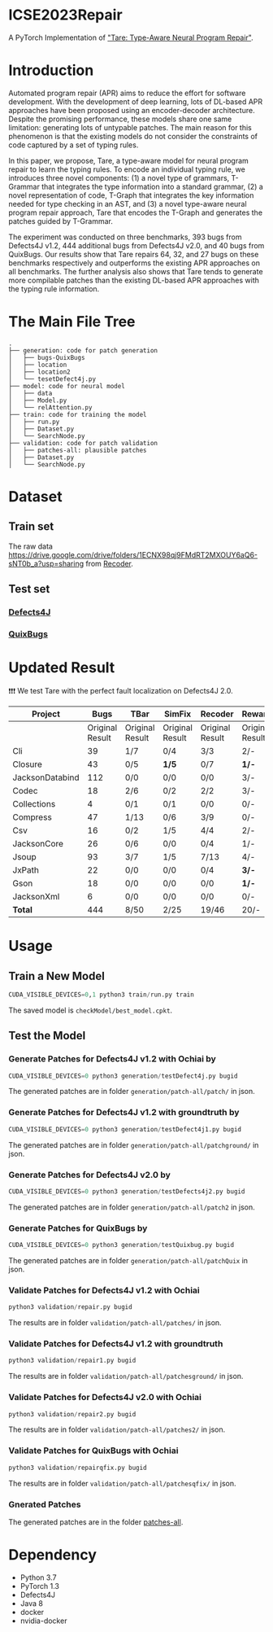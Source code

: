 # ICSE2023Repair
A PyTorch Implementation of ["Tare: Type-Aware Neural Program Repair"](https://xiongyingfei.github.io/papers/ICSE23a.pdf).

# Introduction
Automated program repair (APR) aims to reduce the effort for software development. With the development of deep learning, lots of DL-based APR approaches have been proposed using an encoder-decoder architecture. Despite the promising performance, these models share one same limitation: generating lots of untypable patches. The main reason for this phenomenon is that the existing models do not consider the constraints of code captured by a set of typing rules.

In this paper, we propose, Tare, a type-aware model for neural program repair to learn the typing rules. To encode an individual typing rule, we introduces three novel components: (1) a novel type of grammars, T-Grammar that integrates the type information into a standard grammar, (2) a novel representation of code, T-Graph that integrates the key information needed for type checking in an AST, and (3) a novel type-aware neural program repair approach, Tare that encodes the T-Graph and generates the patches guided by T-Grammar.

The experiment was conducted on three benchmarks, 393 bugs from Defects4J v1.2, 444 additional bugs from Defects4J v2.0, and 40 bugs from QuixBugs. Our results show that Tare repairs 64, 32, and 27 bugs on these benchmarks respectively and outperforms the existing APR approaches on all benchmarks. The further analysis also shows that Tare tends to generate more compilable patches than the existing DL-based APR approaches with the typing rule information.


# The Main File Tree

```
.
├── generation: code for patch generation
│   ├── bugs-QuixBugs
│ 	├── location
│ 	├── location2
│ 	└── tesetDefect4j.py
├── model: code for neural model
│   ├── data
│   ├── Model.py
│   └── relAttention.py
├── train: code for training the model
│   ├── run.py
│   ├── Dataset.py
│   └── SearchNode.py
├── validation: code for patch validation
│   ├── patches-all: plausible patches
│   ├── Dataset.py
│   └── SearchNode.py
```
# Dataset
## Train set
The raw data https://drive.google.com/drive/folders/1ECNX98qj9FMdRT2MXOUY6aQ6-sNT0b_a?usp=sharing from [Recoder](https://github.com/pkuzqh/Recoder).
## Test set
### [Defects4J](https://github.com/rjust/defects4j)
### [QuixBugs](https://github.com/jkoppel/QuixBugs)

# Updated Result
❗❗❗ We test Tare with the perfect fault localization on Defects4J 2.0.

| Project          | Bugs | TBar | SimFix | Recoder | RewardRepair | Tare |**Tare+PerfectLocation**|
|------------------|------|------|--------|---------|--------------|------|--------------------|
||Original Result|Original Result|Original Result|Original Result|Original Result|Original Result|Updated Result|
| Cli              | 39   | 1/7  | 0/4    | 3/3     | 2/-          | **5/13** |**8**|
| Closure          | 43   | 0/5  | **1/5**| 0/7     | **1/-**      | 0/5   |**1**|
| JacksonDatabind  | 112  | 0/0  | 0/0    | 0/0     | 3/-          | 0/4   |0|
| Codec            | 18   | 2/6  | 0/2    | 2/2     | 3/-          | 3/7  |**5**|
| Collections      | 4    | 0/1  | 0/1    | 0/0     | 0/-          | 0/0   |0|
| Compress         | 47   | 1/13 | 0/6    | 3/9     | 0/-          | **4/13** |**4**|
| Csv              | 16   | 0/2  | 1/5    | 4/4     | 2/-          | **5/7**  |**5**|
| JacksonCore      | 26   | 0/6  | 0/0    | 0/4     | 1/-          | 2/7  |**14**|
| Jsoup            | 93   | 3/7  | 1/5    | 7/13    | 4/-          | 10/16|**14**|
| JxPath           | 22   | 0/0  | 0/0    | 0/4     | **3/-**      | 2/10  |**3**|
| Gson             | 18   | 0/0  | 0/0    | 0/0     | **1/-**      | **1/1**   |**1**|
| JacksonXml       | 6    | 0/0  | 0/0    | 0/0     | 0/-          | 0/1   |0|
| **Total**        | 444  | 8/50 | 2/25   | 19/46   | 20/-         | 32/84|**55**|




# Usage

## Train a New Model
```python
CUDA_VISIBLE_DEVICES=0,1 python3 train/run.py train
```
The saved model is ```checkModel/best_model.cpkt```.

## Test the Model
### Generate Patches for Defects4J v1.2 with Ochiai by
```python
CUDA_VISIBLE_DEVICES=0 python3 generation/testDefect4j.py bugid
```

The generated patches are in folder ```generation/patch-all/patch/``` in json.

### Generate Patches for Defects4J v1.2 with groundtruth by
```python
CUDA_VISIBLE_DEVICES=0 python3 generation/testDefect4j1.py bugid
```

The generated patches are in folder ```generation/patch-all/patchground/``` in json.

### Generate Patches for Defects4J v2.0 by
```python
CUDA_VISIBLE_DEVICES=0 python3 generation/testDefects4j2.py bugid
```

The generated patches are in folder ```generation/patch-all/patch2``` in json.

### Generate Patches for QuixBugs by
```python
CUDA_VISIBLE_DEVICES=0 python3 generation/testQuixbug.py bugid
```

The generated patches are in folder ```generation/patch-all/patchQuix``` in json.

### Validate Patches for Defects4J v1.2 with Ochiai
```python
python3 validation/repair.py bugid
```

The results are in folder ```validation/patch-all/patches/``` in json.

### Validate Patches for Defects4J v1.2 with groundtruth
```python
python3 validation/repair1.py bugid
```

The results are in folder ```validation/patch-all/patchesground/``` in json.

### Validate Patches for Defects4J v2.0 with Ochiai
```python
python3 validation/repair2.py bugid
```

The results are in folder ```validation/patch-all/patches2/``` in json.

### Validate Patches for QuixBugs with Ochiai
```python
python3 validation/repairqfix.py bugid
```

The results are in folder ```validation/patch-all/patchesqfix/``` in json.

### Gnerated Patches
The generated patches are in the folder [patches-all](https://github.com/ICSE23Repair/ICSE23Repair/tree/main/validation/patches-all).


# Dependency
* Python 3.7
* PyTorch 1.3
* Defects4J
* Java 8
* docker
* nvidia-docker

